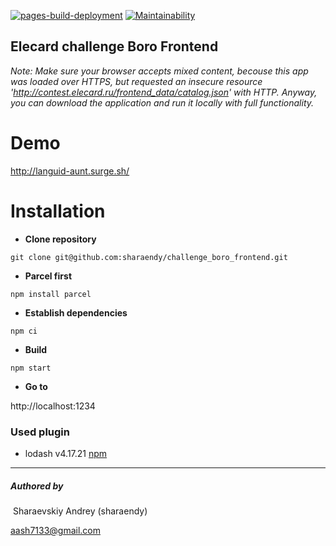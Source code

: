 

[![pages-build-deployment](https://github.com/sharaendy/challenge_boro_frontend/actions/workflows/pages/pages-build-deployment/badge.svg?branch=main)](https://github.com/sharaendy/challenge_boro_frontend/actions/workflows/pages/pages-build-deployment) [![Maintainability](https://api.codeclimate.com/v1/badges/1d88d727ba96e12ab094/maintainability)](https://codeclimate.com/github/sharaendy/challenge_boro_frontend/maintainability)

## Elecard challenge Boro Frontend

*Note: Make sure your browser accepts mixed content, becouse this app was loaded over HTTPS, but requested an insecure resource 'http://contest.elecard.ru/frontend_data/catalog.json' with HTTP. Anyway, you can download the application and run it locally with full functionality.*

# Demo

http://languid-aunt.surge.sh/

# Installation

- **Clone repository**

`git clone git@github.com:sharaendy/challenge_boro_frontend.git`

- **Parcel first**

`npm install parcel`

- **Establish dependencies**

`npm ci`

- **Build**

`npm start`	

- **Go to**

http://localhost:1234



### Used plugin

- lodash v4.17.21 [npm](https://www.npmjs.com/package/lodash)



------

##### Authored by

​	Sharaevskiy Andrey (sharaendy)

[	aash7133@gmail.com](mailto:aash7133@gmail.com)
